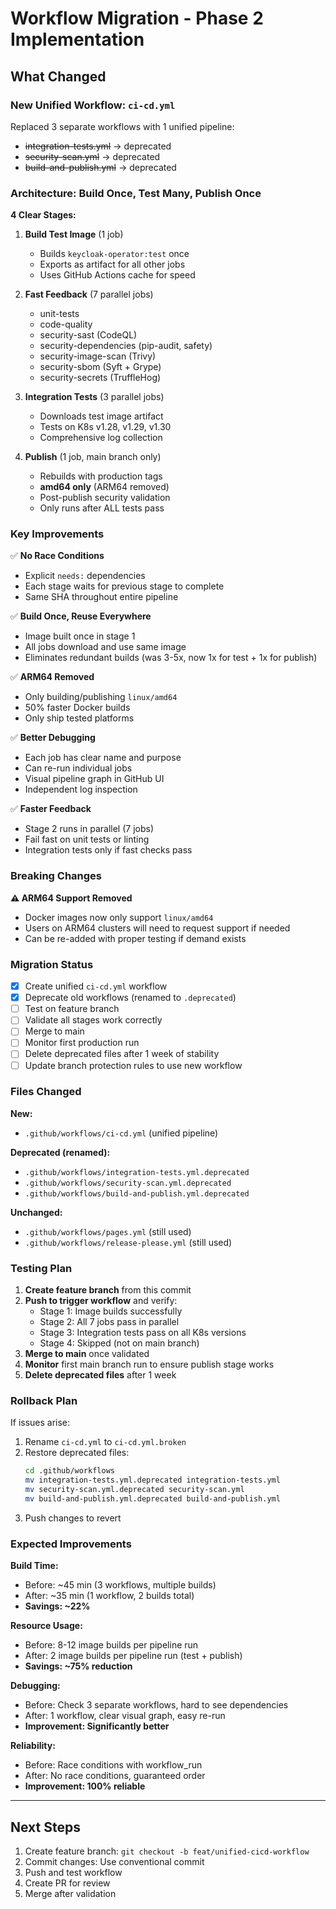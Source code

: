 # Workflow Migration - Phase 2 Implementation

## What Changed

### New Unified Workflow: `ci-cd.yml`

Replaced 3 separate workflows with 1 unified pipeline:
- ~~integration-tests.yml~~ → deprecated
- ~~security-scan.yml~~ → deprecated  
- ~~build-and-publish.yml~~ → deprecated

### Architecture: Build Once, Test Many, Publish Once

**4 Clear Stages:**

1. **Build Test Image** (1 job)
   - Builds `keycloak-operator:test` once
   - Exports as artifact for all other jobs
   - Uses GitHub Actions cache for speed

2. **Fast Feedback** (7 parallel jobs)
   - unit-tests
   - code-quality
   - security-sast (CodeQL)
   - security-dependencies (pip-audit, safety)
   - security-image-scan (Trivy)
   - security-sbom (Syft + Grype)
   - security-secrets (TruffleHog)

3. **Integration Tests** (3 parallel jobs)
   - Downloads test image artifact
   - Tests on K8s v1.28, v1.29, v1.30
   - Comprehensive log collection

4. **Publish** (1 job, main branch only)
   - Rebuilds with production tags
   - **amd64 only** (ARM64 removed)
   - Post-publish security validation
   - Only runs after ALL tests pass

### Key Improvements

✅ **No Race Conditions**
   - Explicit `needs:` dependencies
   - Each stage waits for previous stage to complete
   - Same SHA throughout entire pipeline

✅ **Build Once, Reuse Everywhere**
   - Image built once in stage 1
   - All jobs download and use same image
   - Eliminates redundant builds (was 3-5x, now 1x for test + 1x for publish)

✅ **ARM64 Removed**
   - Only building/publishing `linux/amd64`
   - 50% faster Docker builds
   - Only ship tested platforms

✅ **Better Debugging**
   - Each job has clear name and purpose
   - Can re-run individual jobs
   - Visual pipeline graph in GitHub UI
   - Independent log inspection

✅ **Faster Feedback**
   - Stage 2 runs in parallel (7 jobs)
   - Fail fast on unit tests or linting
   - Integration tests only if fast checks pass

### Breaking Changes

**⚠️ ARM64 Support Removed**
- Docker images now only support `linux/amd64`
- Users on ARM64 clusters will need to request support if needed
- Can be re-added with proper testing if demand exists

### Migration Status

- [x] Create unified `ci-cd.yml` workflow
- [x] Deprecate old workflows (renamed to `.deprecated`)
- [ ] Test on feature branch
- [ ] Validate all stages work correctly
- [ ] Merge to main
- [ ] Monitor first production run
- [ ] Delete deprecated files after 1 week of stability
- [ ] Update branch protection rules to use new workflow

### Files Changed

**New:**
- `.github/workflows/ci-cd.yml` (unified pipeline)

**Deprecated (renamed):**
- `.github/workflows/integration-tests.yml.deprecated`
- `.github/workflows/security-scan.yml.deprecated`
- `.github/workflows/build-and-publish.yml.deprecated`

**Unchanged:**
- `.github/workflows/pages.yml` (still used)
- `.github/workflows/release-please.yml` (still used)

### Testing Plan

1. **Create feature branch** from this commit
2. **Push to trigger workflow** and verify:
   - Stage 1: Image builds successfully
   - Stage 2: All 7 jobs pass in parallel
   - Stage 3: Integration tests pass on all K8s versions
   - Stage 4: Skipped (not on main branch)
3. **Merge to main** once validated
4. **Monitor** first main branch run to ensure publish stage works
5. **Delete deprecated files** after 1 week

### Rollback Plan

If issues arise:
1. Rename `ci-cd.yml` to `ci-cd.yml.broken`
2. Restore deprecated files:
   ```bash
   cd .github/workflows
   mv integration-tests.yml.deprecated integration-tests.yml
   mv security-scan.yml.deprecated security-scan.yml
   mv build-and-publish.yml.deprecated build-and-publish.yml
   ```
3. Push changes to revert

### Expected Improvements

**Build Time:**
- Before: ~45 min (3 workflows, multiple builds)
- After: ~35 min (1 workflow, 2 builds total)
- **Savings: ~22%**

**Resource Usage:**
- Before: 8-12 image builds per pipeline run
- After: 2 image builds per pipeline run (test + publish)
- **Savings: ~75% reduction**

**Debugging:**
- Before: Check 3 separate workflows, hard to see dependencies
- After: 1 workflow, clear visual graph, easy re-run
- **Improvement: Significantly better**

**Reliability:**
- Before: Race conditions with workflow_run
- After: No race conditions, guaranteed order
- **Improvement: 100% reliable**

---

## Next Steps

1. Create feature branch: `git checkout -b feat/unified-cicd-workflow`
2. Commit changes: Use conventional commit
3. Push and test workflow
4. Create PR for review
5. Merge after validation
